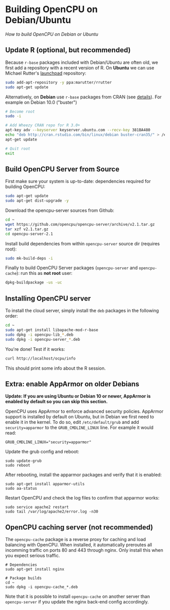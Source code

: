 # Building OpenCPU on Debian/Ubuntu

*How to build OpenCPU on Debian or Ubuntu*

## Update R (optional, but recommended)

Because `r-base` packages included with Debian/Ubuntu are often old, we first add a repository with a recent version of R. On **Ubuntu** we can use Michael Rutter's [launchpad](https://launchpad.net/~marutter/+archive/ubuntu/rrutter?field.series_filter=trusty) repository:

```sh
sudo add-apt-repository -y ppa:marutter/rrutter
sudo apt-get update
```

Alternatively, on **Debian** use `r-base` packages from CRAN (see [details](https://cran.r-project.org/bin/linux/debian/#debian-buster-stable)). For example on Debian 10.0 ("buster")

```sh
# Become root
sudo -i

# Add Wheezy CRAN repo for R 3.0+
apt-key adv --keyserver keyserver.ubuntu.com --recv-key 381BA480
echo "deb http://cran.rstudio.com/bin/linux/debian buster-cran35/" > /etc/apt/sources.list.d/cran.list
apt-get update

# Quit root
exit
```

## Build OpenCPU Server from Source

First make sure your system is up-to-date: dependencies required for building OpenCPU:

```sh
sudo apt-get update
sudo apt-get dist-upgrade -y
```

Download the opencpu-server sources from Github:

```sh
cd ~
wget https://github.com/opencpu/opencpu-server/archive/v2.1.tar.gz
tar xzf v2.1.tar.gz
cd opencpu-server-2.1
```

Install build dependencies from within `opencpu-server` source dir (requires root):

```sh
sudo mk-build-deps -i
```

Finally to build OpenCPU Server packages (`opencpu-server` and `opencpu-cache`): run this as **not root** user:

```sh
dpkg-buildpackage -us -uc
```

## Installing OpenCPU server

To install the cloud server, simply install the `deb` packages in the following order:

	
```sh
cd ~
sudo apt-get install libapache-mod-r-base
sudo dpkg -i opencpu-lib_*.deb
sudo dpkg -i opencpu-server_*.deb
```

You're done! Test if it works:

```sh
curl http://localhost/ocpu/info
```

This should print some info about the R session.

## Extra: enable AppArmor on older Debians

__Update: If you are using Ubuntu or Debian 10 or newer, AppArmor is enabled by default so you can skip this section.__

OpenCPU uses AppArmor to enforce advanced security policies. AppArmor support is installed by default on Ubuntu, but in Debian we first need to enable it in the kernel. To do so, edit `/etc/default/grub` and add `security=apparmor` to the `GRUB_CMDLINE_LINUX` line. For example it would read:

	GRUB_CMDLINE_LINUX="security=apparmor"

Update the grub config and reboot:

	sudo update-grub
	sudo reboot

After rebooting, install the apparmor packages and verify that it is enabled:

	sudo apt-get install apparmor-utils
	sudo aa-status

Restart OpenCPU and check the log files to confirm that apparmor works:

	sudo service apache2 restart
    sudo tail /var/log/apache2/error.log -n30

## OpenCPU caching server (not recommended)

The `opencpu-cache` package is a reverse proxy for caching and load balancing with OpenCPU. When installed, it automatically preroutes all incomming traffic on ports 80 and 443 through nginx. Only install this when you expect serious traffic.

	# Dependencies
	sudo apt-get install nginx

	# Package builds
	cd ~
	sudo dpkg -i opencpu-cache_*.deb

Note that it is possible to install `opencpu-cache` on another server than `opencpu-server` if you update the nginx back-end config accordingly.

